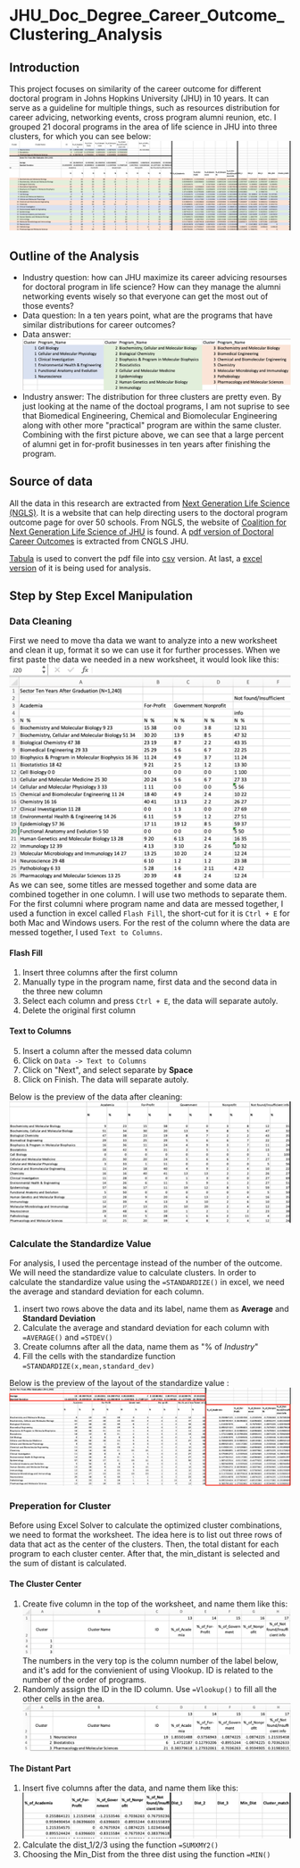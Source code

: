 # JHU_Doc_Degree_Career_Outcome_Clustering_Analysis
## Introduction
This project focuses on similarity of the career outcome for different doctoral program in Johns Hopkins University (JHU) in 10 years. It can serve as a guideline for multiple things, such as resources distribution for career advicing, networking events, cross program alumni reunion, etc. I grouped 21 docoral programs in the area of life science in JHU into three clusters, for which you can see below:
![alt text](Screen_Shot_For_Cluster_Visualization.png)
## Outline of the Analysis
* Industry question: how can JHU maximize its career advicing resourses for doctoral program in life science? How can they manage the alumni networking events wisely so that everyone can get the most out of those events?
* Data question: In a ten years point, what are the programs that have similar distributions for career outcomes?
* Data answer: 
![alt text](Cluster_Result.png)
* Industry answer: The distribution for three clusters are pretty even. By just looking at the name of the doctoal programs, I am not suprise to see that Biomedical Engineering, Chemical and Biomolecular Engineering along with other more "practical" program are within the same cluster. Combining with the first picture above, we can see that a large percent of alumni get in for-profit businesses in ten years after finishing the program.
## Source of data
All the data in this research are extracted from [Next Generation Life Science (NGLS)](http://nglscoalition.org/coalition-data/#close). It is a website that can help directing users to the doctoral program outcome page for over 50 schools. From NGLS, the website of [Coalition for Next Generation Life Science of JHU](https://provost.jhu.edu/education/graduate-and-professional-education/cngls/) is found. A [pdf version of Doctoral Career Outcomes](Career-Outcome-ADA-Tables-Final.pdf) is extracted from CNGLS JHU.

[Tabula](https://tabula.technology/) is used to convert the pdf file into [csv](JHU_Doctoral_Career_Outcome_Cluster_Analysis.csv) version. At last, a [excel version](JHU_Doctoral_Career_Outcome_Cluster_Analysis.xlsx) of it is being used for analysis.
## Step by Step Excel Manipulation
### Data Cleaning
First we need to move tha data we want to analyze into a new worksheet and clean it up, format it so we can use it for further processes. When we first paste the data we needed in a new worksheet, it would look like this:
![alt text](Screen_Shot_for_Step_By_Step/Data_Before_CLeaning.png)
As we can see, some titles are messed together and some data are combined together in one column. I will use two methods to separate them. For the first columni where program name and data are messed together, I used a function in excel called `Flash Fill`, the short-cut for it is `Ctrl + E` for both Mac and Windows users. For the rest of the column where the data are messed together, I used `Text to Columns`.
#### Flash Fill
1. Insert three columns after the first column
2. Manually type in the program name, first data and the second data in the three new column
3. Select each column and press `Ctrl + E`, the data will separate autoly.
4. Delete the original first column
#### Text to Columns
5. Insert a column after the messed data column
6. Click on `Data -> Text to Columns`
7. Click on "Next", and select separate by **Space**
8. Click on Finish. The data will separate autoly.

Below is the preview of the data after cleaning:
![alt text](Screen_Shot_for_Step_By_Step/Data_after_Cleaning.png)
### Calculate the Standardize Value
For analysis, I used the percentage instead of the number of the outcome. We will need the standardize value to calculate clusters. In order to calculate the standardize value using the `=STANDARDIZE()` in excel, we need the average and standard deviation for each column. 
1. insert two rows above the data and its label, name them as **Average** and **Standard Deviation**
2. Calculate the average and standard deviation for each column with `=AVERAGE()` and `=STDEV()`
3. Create columns after all the data, name them as "% of _Industry_"
4. Fill the cells with the standardize function `=STANDARDIZE(x,mean,standard_dev)`

Below is the preview of the layout of the standardize value :
![alt text](Screen_Shot_for_Step_By_Step/Calculate_Standardize_Value.png)
### Preperation for Cluster
Before using Excel Solver to calculate the optimized cluster combinations, we need to format the worksheet. The idea here is to list out three rows of data that act as the center of the clusters. Then, the total distant for each program to each cluster center. After that, the min_distant is selected and the sum of distant is calculated.
#### The Cluster Center
1. Create five column in the top of the worksheet, and name them like this:
![alt text](Screen_Shot_for_Step_By_Step/Naming_for_cluster.png)
The numbers in the very top is the column number of the label below, and it's add for the convienient of using Vlookup. ID is related to the number of the order of programs.
2. Randomly assign the ID in the ID column. Use `=Vlookup()` to fill all the other cells in the area.
![alt text](Screen_Shot_for_Step_By_Step/Cluster_Center_Filled.png)
#### The Distant Part
1. Insert five columns after the data, and name them like this:
![alt text](Screen_Shot_for_Step_By_Step/Naming_For_Distant.png)
2. Calculate the dist_1/2/3 using the function `=SUMXMY2()`
3. Choosing the Min_Dist from the three dist using the function `=MIN()`
